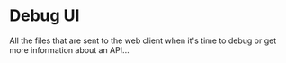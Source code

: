 # Debug UI
All the files that are sent to the web client when it's time to debug
or get more information about an API...